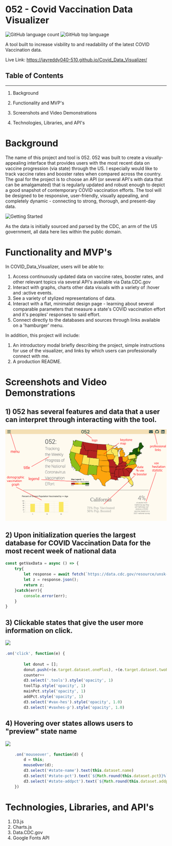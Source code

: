 # 052 - Covid Vaccination Data Visualizer

![GitHub language count](https://img.shields.io/github/languages/count/jayreddy040-510/Covid_Data_Visualizer?style=flat-square)
![GitHub top language](https://img.shields.io/github/languages/top/jayreddy040-510/Covid_Data_Visualizer)

A tool built to increase visbility to and readability of the latest COVID Vaccination data.

Live Link: https://jayreddy040-510.github.io/Covid_Data_Visualizer/


Table of Contents
---
---

1) Background

2) Functionality and MVP's

3) Screenshots and Video Demonstrations

4) Technologies, Libraries, and API's


# Background


The name of this project and tool is 052. 052 was built to create a visually-appealing interface that provides users with the most recent data on vaccine progression (via state) through the US. I especially would like to track vaccine rates and booster rates when compared across the country. The goal for the project is to choose an API (or several API's with data that can be amalgamated) that is regularly updated and robust enough to depict a good snapshot of contemporary COVID vaccination efforts. The tool will be designed to be responsive, user-friendly, visually appealing, and completely dynamic - connecting to strong, thorough, and present-day data.

![Getting Started](https://media0.giphy.com/media/CSnhh1Sd9FUUHV5cbJ/giphy.gif?cid=790b76116ae5f6f9ca92567730c7a177c6512233bd4d6507&rid=giphy.gif&ct=g)

As the data is initially sourced and parsed by the CDC, an arm of the US government, all data here lies within the public domain.


# Functionality and MVP's


In COVID_Data_Visualizer, users will be able to:

1) Access continuously updated data on vaccine rates, booster rates, and other relevant topics via several API's available via Data.CDC.gov
2) Interact with graphs, charts other data visuals with a variety of :hover and :active events.
3) See a variety of stylized representations of data.
4) Interact with a flat, minimalist design page - learning about several comparable parameters that measure a state's COVID vaccination effort and it's peoples' responses to said effort.
5) Connect directly to the databases and sources through links available on a 'hamburger' menu.

In addition, this project will include:

1) An introductory modal briefly describing the project, simple instructions for use of the visualizer, and links by which users can professionally connect with me.
2) A production README.


# Screenshots and Video Demonstrations


## 1) 052 has several features and data that a user can interpret through interacting with the tool. 

![Getting Started](diagram.jpg)

## 2) Upon initialization queries the largest database for COVID Vaccination Data for the most recent week of national data

``` javascript
const getVaxData = async () => {
    try{
        let response = await fetch(`https://data.cdc.gov/resource/unsk-b7fc.json?$query=SELECT location, series_complete_pop_pct, additional_doses_vax_pct,  series_complete_5pluspop_pct, series_complete_18pluspop, series_complete_65pluspop WHERE location NOT IN ('BP2','US','DD2','GU','AS','FM','IH2','MH','MP','PW','VA2','VI','UM') ORDER BY date DESC, series_complete_pop_pct DESC LIMIT 52`);
        let z = response.json();
        return z;
    }catch(err){
        console.error(err);
    }
}
```

## 3) Clickable states that give the user more information on click.

![](https://media2.giphy.com/media/t2AvKdLKS1CwdChuFz/giphy.gif?cid=790b7611f978997b340cfba7db880c7f85bfd4b1e5e6828d&rid=giphy.gif&ct=g)

``` javascript
.on('click', function(e) {

        let donut = [];
        donut.push(+(e.target.dataset.onePlus), +(e.target.dataset.twoPlus), +(e.target.dataset.threePlus))
        counter++
        d3.select('.tools').style('opacity', 1)
        toolTip.style('opacity', 1)
        mainPct.style('opacity', 1)
        addPct.style('opacity', 1)
        d3.select('#vax-hes').style('opacity', 1.0)
        d3.select('#vaxhes-p').style('opacity', 1.0)
```

## 4) Hovering over states allows users to "preview" state name

![](https://media0.giphy.com/media/1wO4t4lZpmRt21B5rV/giphy.gif?cid=790b76117fad1888493fe0291b6f78eb9aa95f6913bdc5af&rid=giphy.gif&ct=g)

``` javascript
    .on('mouseover', function(d) {
        d = this;
        mouseOver(d);
        d3.select('#state-name').text(this.dataset.name)
        d3.select('#state-pct').text(`${Math.round(this.dataset.pct)}%`)
        d3.select('#state-addpct').text(`${Math.round(this.dataset.addpct)}%`)
    })
```

# Technologies, Libraries, and API's


1) D3.js
2) Charts.js
3) Data.CDC.gov
4) Google Fonts API


